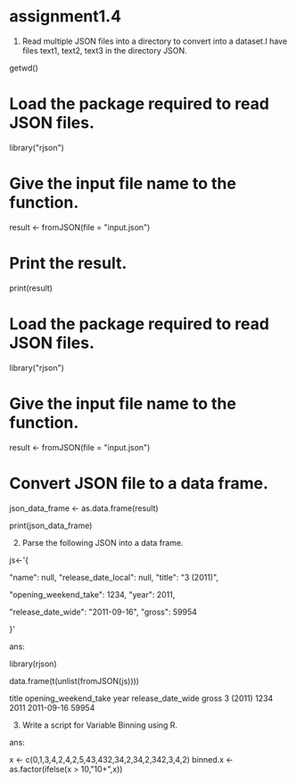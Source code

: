 # assignment1.4
1. Read multiple JSON files into a directory to convert into a dataset.I have files text1, text2, text3 in the directory JSON.  

getwd()

# Load the package required to read JSON files.

library("rjson")



# Give the input file name to the function.

result <- fromJSON(file = "input.json")



# Print the result.

print(result)



# Load the package required to read JSON files.

library("rjson")



# Give the input file name to the function.

result <- fromJSON(file = "input.json")



# Convert JSON file to a data frame.

json_data_frame <- as.data.frame(result)



print(json_data_frame)





2. Parse the following JSON into a data frame. 

js<-'{ 

"name": null, "release_date_local": null, "title": "3 (2011)",  

"opening_weekend_take": 1234, "year": 2011, 

"release_date_wide": "2011-09-16", "gross": 59954 

}' 



ans:

library(rjson) 

data.frame(t(unlist(fromJSON(js)))) 

title opening_weekend_take year release_date_wide gross 3 (2011) 1234 2011 2011-09-16 59954



3. Write a script for Variable Binning using R. 

ans:

x <- c(0,1,3,4,2,4,2,5,43,432,34,2,34,2,342,3,4,2) binned.x <- as.factor(ifelse(x > 10,"10+",x))


